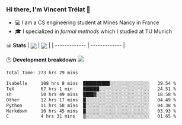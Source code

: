 ### Hi there, I'm Vincent Trélat 👋
 - 💻 I am a CS engineering student at Mines Nancy in France
 - 🎓 I specialized in *formal methods* which I studied at TU Munich

📊 **Stats**
| <img align="center" src="https://readme-stats.clckblog.space/api?username=VTrelat&show_icons=true&include_all_commits=true&theme=tokyonight&hide_border=true" /> | <img align="center" src="https://readme-stats.clckblog.space/api/top-langs/?username=VTrelat&layout=compact&theme=tokyonight&hide_border=true" /> |
| ------------- | ------------- |

🕑 **Development breakdown** ![](https://wakatime.com/badge/user/8d0110fb-6b70-4990-ab86-45c404715c2b.svg)
<!--START_SECTION:waka-->

```txt
Total Time: 273 hrs 29 mins

Isabelle     108 hrs 8 mins  ██████████░░░░░░░░░░░░░░░   39.54 %
TeX          67 hrs 1 min    ██████░░░░░░░░░░░░░░░░░░░   24.51 %
sh           50 hrs 49 mins  ████▓░░░░░░░░░░░░░░░░░░░░   18.58 %
Other        12 hrs 17 mins  █░░░░░░░░░░░░░░░░░░░░░░░░   04.49 %
Python       11 hrs 58 mins  █░░░░░░░░░░░░░░░░░░░░░░░░   04.38 %
Markdown     10 hrs 45 mins  █░░░░░░░░░░░░░░░░░░░░░░░░   03.93 %
C            4 hrs 31 mins   ▒░░░░░░░░░░░░░░░░░░░░░░░░   01.65 %
```

<!--END_SECTION:waka-->
